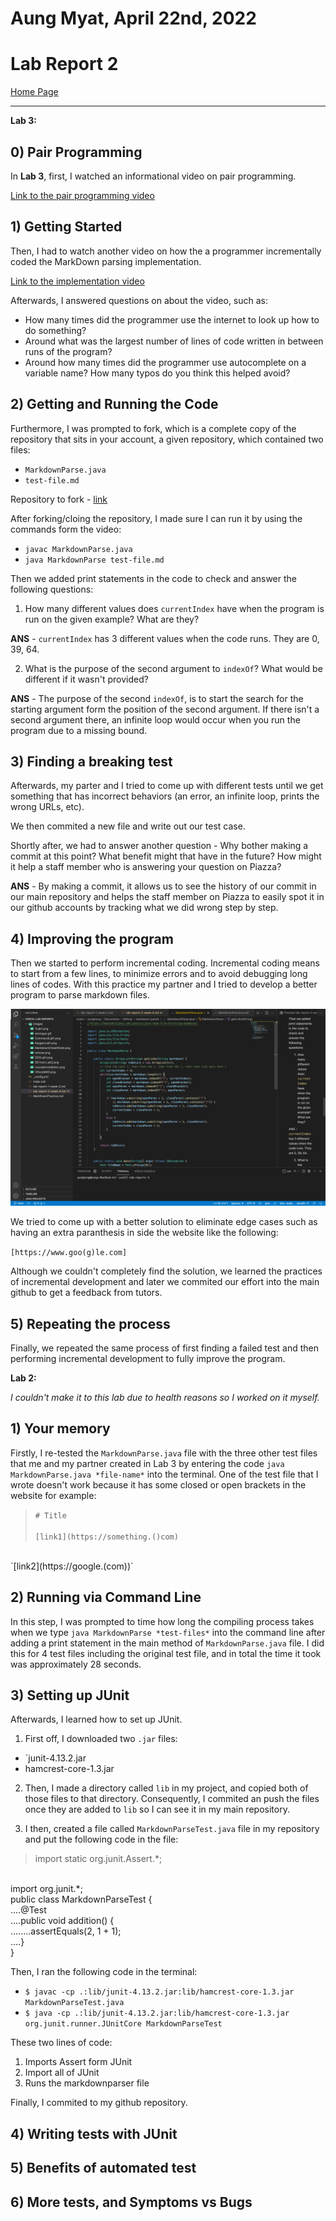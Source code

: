 # Aung Myat, April 22nd, 2022
# Lab Report 2
[Home Page](https://ruff1ezzz.github.io/cse15l-lab-reports/index.html)

***

**Lab 3:**

## 0) Pair Programming

In **Lab 3**, first, I watched an informational video on pair programming.

[Link to the pair programming video](https://www.youtube.com/watch?v=vgkahOzFH2Q&ab_channel=Code.org)

## 1) Getting Started

Then, I had to watch another video on how the a programmer incrementally coded the MarkDown parsing implementation. 

[Link to the implementation video](https://youtu.be/k67e-Icw4ug)

Afterwards, I answered questions on about the video, such as:
* How many times did the programmer use the internet to look up how to do something?
* Around what was the largest number of lines of code written in between runs of the program?
* Around how many times did the programmer use autocomplete on a variable name? How many typos do you think this helped avoid?

## 2) Getting and Running the Code

Furthermore, I was prompted to fork, which is a complete copy of the repository that sits in your account, a given repository, which contained two files:

* `MarkdownParse.java`
* `test-file.md`

Repository to fork - [link](https://github.com/nidhidhamnani/markdown-parser)

After forking/cloing the repository, I made sure I can run it by using the commands form the video:

* `javac MarkdownParse.java`
* `java MarkdownParse test-file.md`

Then we added print statements in the code to check and answer the following questions:

1) How many different values does `currentIndex` have when the program is run on the given example? What are they?

**ANS** - `currentIndex` has 3 different values when the code runs. They are 0, 39, 64.

2) What is the purpose of the second argument to `indexOf`? What would be different if it wasn't provided?

**ANS** - The purpose of the second `indexOf`, is to start the search for the starting argument form the position of the second argument. If there isn't a second argument there, an infinite loop would occur when you run the program due to a missing bound.

## 3) Finding a breaking test

Afterwards, my parter and I tried to come up with different tests until we get something that has incorrect behaviors (an error, an infinite loop, prints the wrong URLs, etc).

We then commited a new file and write out our test case.

Shortly after, we had to answer another question - Why bother making a commit at this point? What benefit might that have in the future? How might it help a staff member who is answering your question on Piazza?

**ANS** - By making a commit, it allows us to see the history of our commit in our main repository and helps the staff member on Piazza to easily spot it in our github accounts by tracking what we did wrong step by step.

## 4) Improving the program

Then we started to perform incremental coding. Incremental coding means to start from a few lines, to minimize errors and to avoid debugging long lines of codes. With this practice my partner and I tried to develop a better program to parse markdown files.

![incremental](images/markdownediting.png)

We tried to come up with a better solution to eliminate edge cases such as having an extra paranthesis in side the website like the following:

`[https://www.goo(g)le.com]`

Although we couldn't completely find the solution, we learned the practices of incremental development and later we commited our effort into the main github to get a feedback from tutors.

## 5) Repeating the process

Finally, we repeated the same process of first finding a failed test and then performing incremental development to fully improve the program.

**Lab 2:**

*I couldn't make it to this lab due to health reasons so I worked on it myself.*

## 1) Your memory

Firstly, I re-tested the `MarkdownParse.java` file with the three other test files that me and my partner created in Lab 3 by entering the code `java MarkdownParse.java *file-name*` into the terminal. One of the test file that I wrote doesn't work because it has some closed or open brackets in the website for example:

> `# Title`
> <br>
> <br>
>`[link1](https://something.()com)`
<br>
`[link2](https://google.(com))`

## 2) Running via Command Line

In this step, I was prompted to time how long the compiling process takes when we type `java MarkdownParse *test-files*` into the command line after adding a print statement in the main method of `MarkdownParse.java` file. I did this for 4 test files including the original test file, and in total the time it took was approximately 28 seconds.

## 3) Setting up JUnit

Afterwards, I learned how to set up JUnit.

1) First off, I downloaded two `.jar` files:
* `junit-4.13.2.jar
* hamcrest-core-1.3.jar

2) Then, I made a directory called `lib` in my project, and copied both of those files to that directory. Consequently, I commited an push the files once they are added to `lib` so I can see it in my main repository.

3) I then, created a file called `MarkdownParseTest.java` file in my repository and put the following code in the file:


>import static org.junit.Assert.*;
<br>
import org.junit.*;
<br>
public class MarkdownParseTest {
<br>
....@Test
<br>
....public void addition() {
<br>
........assertEquals(2, 1 + 1);
<br>
....}
<br>
}

Then, I ran the following code in the terminal:

* `$ javac -cp .:lib/junit-4.13.2.jar:lib/hamcrest-core-1.3.jar MarkdownParseTest.java`
* `$ java -cp .:lib/junit-4.13.2.jar:lib/hamcrest-core-1.3.jar org.junit.runner.JUnitCore MarkdownParseTest`

These two lines of code:
1) Imports Assert form JUnit
2) Import all of JUnit
3) Runs the markdownparser file

Finally, I commited to my github repository.

## 4) Writing tests with JUnit



## 5) Benefits of automated test

## 6) More tests, and Symptoms vs Bugs










